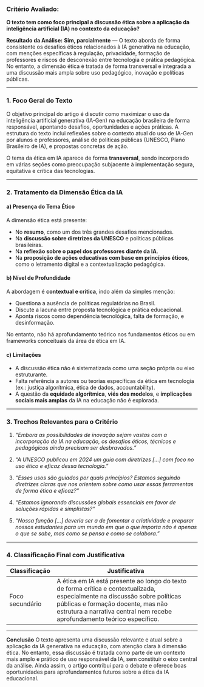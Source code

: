 ### **Critério Avaliado:**

**O texto tem como foco principal a discussão ética sobre a aplicação da inteligência artificial (IA) no contexto da educação?**

**Resultado da Análise:**
**Sim, parcialmente** — O texto aborda de forma consistente os desafios éticos relacionados à IA generativa na educação, com menções específicas à regulação, privacidade, formação de professores e riscos de desconexão entre tecnologia e prática pedagógica. No entanto, a dimensão ética é tratada de forma transversal e integrada a uma discussão mais ampla sobre uso pedagógico, inovação e políticas públicas.

---

### **1. Foco Geral do Texto**

O objetivo principal do artigo é discutir como maximizar o uso da inteligência artificial generativa (IA-Gen) na educação brasileira de forma responsável, apontando desafios, oportunidades e ações práticas. A estrutura do texto inclui reflexões sobre o contexto atual do uso de IA-Gen por alunos e professores, análise de políticas públicas (UNESCO, Plano Brasileiro de IA), e propostas concretas de ação.

O tema da ética em IA aparece de forma **transversal**, sendo incorporado em várias seções como preocupação subjacente à implementação segura, equitativa e crítica das tecnologias.

---

### **2. Tratamento da Dimensão Ética da IA**

#### a) **Presença do Tema Ético**

A dimensão ética está presente:

* No **resumo**, como um dos três grandes desafios mencionados.
* Na **discussão sobre diretrizes da UNESCO** e políticas públicas brasileiras.
* Na **reflexão sobre o papel dos professores diante da IA**.
* Na **proposição de ações educativas com base em princípios éticos**, como o letramento digital e a contextualização pedagógica.

#### b) **Nível de Profundidade**

A abordagem é **contextual e crítica**, indo além da simples menção:

* Questiona a ausência de políticas regulatórias no Brasil.
* Discute a lacuna entre proposta tecnológica e prática educacional.
* Aponta riscos como dependência tecnológica, falta de formação, e desinformação.

No entanto, não há aprofundamento teórico nos fundamentos éticos ou em frameworks conceituais da área de ética em IA.

#### c) **Limitações**

* A discussão ética não é sistematizada como uma seção própria ou eixo estruturante.
* Falta referência a autores ou teorias específicas da ética em tecnologia (ex.: justiça algorítmica, ética de dados, accountability).
* A questão da **equidade algorítmica**, **viés dos modelos**, e **implicações sociais mais amplas** da IA na educação não é explorada.

---

### **3. Trechos Relevantes para o Critério**

1. *“Embora as possibilidades de inovação sejam vastas com a incorporação de IA na educação, os desafios éticos, técnicos e pedagógicos ainda precisam ser desbravados.”*

2. *“A UNESCO publicou em 2024 um guia com diretrizes \[...] com foco no uso ético e eficaz dessa tecnologia.”*

3. *“Esses usos são guiados por quais princípios? Estamos seguindo diretrizes claras que nos orientem sobre como usar essas ferramentas de forma ética e eficaz?”*

4. *“Estamos ignorando discussões globais essenciais em favor de soluções rápidas e simplistas?”*

5. *“Nossa função \[...] deveria ser a de fomentar a criatividade e preparar nossos estudantes para um mundo em que o que importa não é apenas o que se sabe, mas como se pensa e como se colabora.”*

---

### **4. Classificação Final com Justificativa**

| Classificação   | Justificativa                                                                                                                                                                                                                                 |
| --------------- | --------------------------------------------------------------------------------------------------------------------------------------------------------------------------------------------------------------------------------------------- |
| Foco secundário | A ética em IA está presente ao longo do texto de forma crítica e contextualizada, especialmente na discussão sobre políticas públicas e formação docente, mas não estrutura a narrativa central nem recebe aprofundamento teórico específico. |

---

**Conclusão**
O texto apresenta uma discussão relevante e atual sobre a aplicação da IA generativa na educação, com atenção clara à dimensão ética. No entanto, essa discussão é tratada como parte de um contexto mais amplo e prático de uso responsável da IA, sem constituir o eixo central da análise. Ainda assim, o artigo contribui para o debate e oferece boas oportunidades para aprofundamentos futuros sobre a ética da IA educacional.
